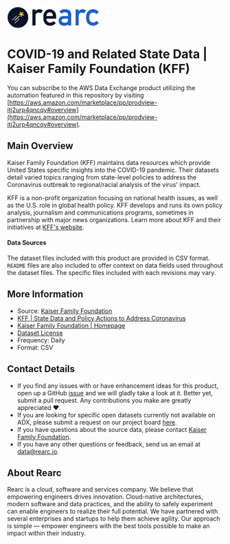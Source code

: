 <a href="https://www.rearc.io/data/">
    <img src="./rearc_logo_rgb.png" alt="Rearc Logo" title="Rearc Logo" height="52" />
</a>

# COVID-19 and Related State Data | Kaiser Family Foundation (KFF)

You can subscribe to the AWS Data Exchange product utilizing the automation featured in this repository by visiting [https://aws.amazon.com/marketplace/pp/prodview-itj2urp4qncqy#overview](https://aws.amazon.com/marketplace/pp/prodview-itj2urp4qncqy#overview).

## Main Overview
Kaiser Family Foundation (KFF) maintains data resources which provide United States specific insights into the COVID-19 pandemic. Their datasets detail varied topics ranging from state-level policies to address the Coronavirus outbreak to regional/racial analysis of the virus' impact.

KFF is a non-profit organization focusing on national health issues, as well as the U.S. role in global health policy. KFF develops and runs its own policy analysis, journalism and communications programs, sometimes in partnership with major news organizations. Learn more about KFF and their initiatives at [KFF's website](https://www.kff.org/).

#### Data Sources
The dataset files included with this product are provided in CSV format. `README` files are also included to offer context on data fields used throughout the dataset files. The specific files included with each revisions may vary.

## More Information
- Source: [Kaiser Family Foundation](https://github.com/KFFData/COVID-19-Data)
- [KFF | State Data and Policy Actions to Address Coronavirus](https://www.kff.org/health-costs/issue-brief/state-data-and-policy-actions-to-address-coronavirus/)
- [Kaiser Family Foundation | Homepage](https://www.kff.org)    
- [Dataset License](https://www.kff.org/permissions-citations-reprints/)  
- Frequency: Daily
- Format: CSV

## Contact Details
- If you find any issues with or have enhancement ideas for this product, open up a GitHub [issue](https://github.com/rearc-data/kff-covid-19-data/issues) and we will gladly take a look at it. Better yet, submit a pull request. Any contributions you make are greatly appreciated :heart:.
- If you are looking for specific open datasets currently not available on ADX, please submit a request on our project board [here](https://github.com/rearc-data/covid-datasets-aws-data-exchange/projects/1).
- If you have questions about the source data, please contact [Kaiser Family Foundation](https://www.kff.org/contact-us/).
- If you have any other questions or feedback, send us an email at data@rearc.io.

## About Rearc
Rearc is a cloud, software and services company. We believe that empowering engineers drives innovation. Cloud-native architectures, modern software and data practices, and the ability to safely experiment can enable engineers to realize their full potential. We have partnered with several enterprises and startups to help them achieve agility. Our approach is simple — empower engineers with the best tools possible to make an impact within their industry.
